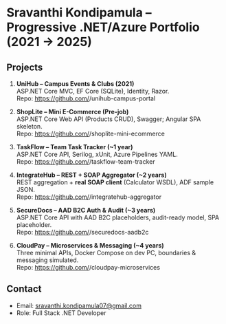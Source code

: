 
# Sravanthi Kondipamula – Progressive .NET/Azure Portfolio (2021 → 2025)
## Projects

1. **UniHub – Campus Events & Clubs (2021)**  
   ASP.NET Core MVC, EF Core (SQLite), Identity, Razor.  
   Repo: https://github.com/<your-username>/unihub-campus-portal

2. **ShopLite – Mini E-Commerce (Pre-job)**  
   ASP.NET Core Web API (Products CRUD), Swagger; Angular SPA skeleton.  
   Repo: https://github.com/<your-username>/shoplite-mini-ecommerce

3. **TaskFlow – Team Task Tracker (~1 year)**  
   ASP.NET Core API, Serilog, xUnit, Azure Pipelines YAML.  
   Repo: https://github.com/<your-username>/taskflow-team-tracker

4. **IntegrateHub – REST + SOAP Aggregator (~2 years)**  
   REST aggregation + **real SOAP client** (Calculator WSDL), ADF sample JSON.  
   Repo: https://github.com/<your-username>/integratehub-aggregator

5. **SecureDocs – AAD B2C Auth & Audit (~3 years)**  
   ASP.NET Core API with AAD B2C placeholders, audit-ready model, SPA placeholder.  
   Repo: https://github.com/<your-username>/securedocs-aadb2c

6. **CloudPay – Microservices & Messaging (~4 years)**  
   Three minimal APIs, Docker Compose on dev PC, boundaries & messaging simulated.  
   Repo: https://github.com/<your-username>/cloudpay-microservices

## Contact
- Email: sravanthi.kondipamula07@gmail.com
- Role: Full Stack .NET Developer
